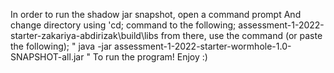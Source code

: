 In order to run the shadow jar snapshot, open a command prompt 
And change directory using 'cd; command to the following;
assessment-1-2022-starter-zakariya-abdirizak\build\libs
from there, use the command (or paste the following);
" java -jar assessment-1-2022-starter-wormhole-1.0-SNAPSHOT-all.jar "
To run the program!
Enjoy :)

